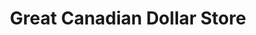 ---
title: "Great Canadian Dollar Store"
url: /sackville/great-canadian-dollar-store/
shop: variety store
---